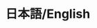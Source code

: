---
layout: page
title: 日本語/English
nav: false
nav_order:
dropdown: true
children: 
    - title: 日本語
      permalink: /jp/
    - title: divider
    - title: English
      permalink: /
---